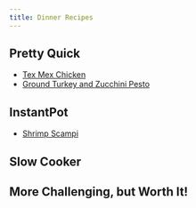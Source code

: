 ```yaml
---
title: Dinner Recipes
---
```


## Pretty Quick
- [Tex Mex Chicken](PrettyQuick/tex_mex_chicken)
- [Ground Turkey and Zucchini Pesto](PrettyQuick/ground_turkey_and_zucchini_pesto)

## InstantPot
- [Shrimp Scampi](InstantPot/shrimp_scampi)

## Slow Cooker

## More Challenging, but Worth It!
